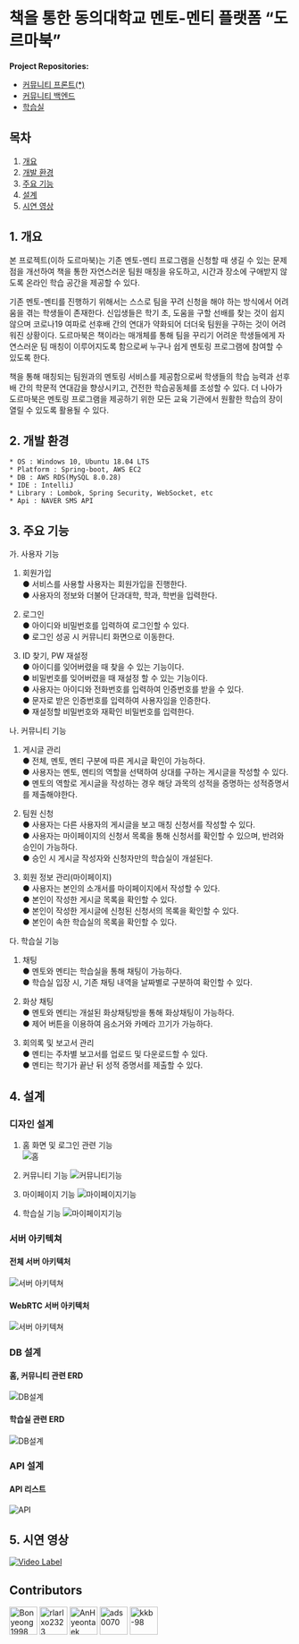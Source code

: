 # 책을 통한 동의대학교 멘토-멘티 플랫폼 “도르마북”

**Project Repositories:**  
- [커뮤니티 프론트(*)](https://github.com/Bonyeong1998/dormabook-front)
- [커뮤니티 백엔드](https://github.com/Bonyeong1998/dormabook-server)
- [학습실](https://github.com/Bonyeong1998/dormabook-webRTC)

## 목차
1. [개요](#1-개요)
2. [개발 환경](#2-개발-환경)
3. [주요 기능](#3-주요-기능)
4. [설계](#4-설계)
5. [시연 영상](#5-시연-영상)

## 1. 개요

  본 프로젝트(이하 도르마북)는 기존 멘토-멘티 프로그램을 신청할 때 생길 수 있는 문제점을 개선하여 책을 통한 자연스러운 팀원 매칭을 유도하고, 시간과 장소에 구애받지 않도록 온라인 학습 공간을 제공할 수 있다.

 기존 멘토-멘티를 진행하기 위해서는 스스로 팀을 꾸려 신청을 해야 하는 방식에서 어려움을 겪는 학생들이 존재한다. 신입생들은 학기 초, 도움을 구할 선배를 찾는 것이 쉽지 않으며 코로나19 여파로 선후배 간의 연대가 약화되어 더더욱 팀원을 구하는 것이 어려워진 상황이다. 도르마북은 책이라는 매개체를 통해 팀을 꾸리기 어려운 학생들에게 자연스러운 팀 매칭이 이루어지도록 함으로써 누구나 쉽게 멘토링 프로그램에 참여할 수 있도록 한다.

 책을 통해 매칭되는 팀원과의 멘토링 서비스를 제공함으로써 학생들의 학습 능력과 선후배 간의 학문적 연대감을 향상시키고, 건전한 학습공동체를 조성할 수 있다. 더 나아가 도르마북은 멘토링 프로그램을 제공하기 위한 모든 교육 기관에서 원활한 학습의 장이 열릴 수 있도록 활용될 수 있다.

## 2. 개발 환경
```
* OS : Windows 10, Ubuntu 18.04 LTS
* Platform : Spring-boot, AWS EC2
* DB : AWS RDS(MySQL 8.0.28)
* IDE : IntelliJ
* Library : Lombok, Spring Security, WebSocket, etc
* Api : NAVER SMS API
```

## 3. 주요 기능  
가. 사용자 기능
1) 회원가입  
● 서비스를 사용할 사용자는 회원가입을 진행한다.  
● 사용자의 정보와 더불어 단과대학, 학과, 학번을 입력한다.  

2) 로그인    
● 아이디와 비밀번호를 입력하여 로그인할 수 있다.  
● 로그인 성공 시 커뮤니티 화면으로 이동한다.    

3) ID 찾기, PW 재설정    
● 아이디를 잊어버렸을 때 찾을 수 있는 기능이다.    
● 비밀번호를 잊어버렸을 때 재설정 할 수 있는 기능이다.  
● 사용자는 아이디와 전화번호를 입력하여 인증번호를 받을 수 있다.   
● 문자로 받은 인증번호를 입력하여 사용자임을 인증한다.   
● 재설정할 비밀번호와 재확인 비밀번호를 입력한다.  
  
나. 커뮤니티 기능    
1) 게시글 관리     
● 전체, 멘토, 멘티 구분에 따른 게시글 확인이 가능하다.     
● 사용자는 멘토, 멘티의 역할을 선택하여 상대를 구하는 게시글을 작성할 수 있다.    
● 멘토의 역할로 게시글을 작성하는 경우 해당 과목의 성적을 증명하는 성적증명서를 제출해야한다.   

2) 팀원 신청  
● 사용자는 다른 사용자의 게시글을 보고 매칭 신청서를 작성할 수 있다.    
● 사용자는 마이페이지의 신청서 목록을 통해 신청서를 확인할 수 있으며, 반려와 승인이 가능하다.    
● 승인 시 게시글 작성자와 신청자만의 학습실이 개설된다.    

3) 회원 정보 관리(마이페이지)      
● 사용자는 본인의 소개서를 마이페이지에서 작성할 수 있다.     
● 본인이 작성한 게시글 목록을 확인할 수 있다.   
● 본인이 작성한 게시글에 신청된 신청서의 목록을 확인할 수 있다.   
● 본인이 속한 학습실의 목록을 확인할 수 있다.   

다. 학습실 기능     
1) 채팅     
● 멘토와 멘티는 학습실을 통해 채팅이 가능하다.  
● 학습실 입장 시, 기존 채팅 내역을 날짜별로 구분하여 확인할 수 있다.  

2) 화상 채팅      
● 멘토와 멘티는 개설된 화상채팅방을 통해 화상채팅이 가능하다.  
● 제어 버튼을 이용하여 음소거와 카메라 끄기가 가능하다.  
    
3) 회의록 및 보고서 관리   
● 멘티는 주차별 보고서를 업로드 및 다운로드할 수 있다.   
● 멘티는 학기가 끝난 뒤 성적 증명서를 제출할 수 있다.    


## 4. 설계
### 디자인 설계
1. 홈 화면 및 로그인 관련 기능  
![홈](readme-image/홈화면.png)

2. 커뮤니티 기능
![커뮤니티기능](readme-image/커뮤니티.png)

3. 마이페이지 기능
![마이페이지기능](readme-image/마이페이지.png)

4. 학습실 기능
![마이페이지기능](readme-image/스터디룸.png)

### 서버 아키텍쳐
#### 전체 서버 아키텍처
![서버 아키텍쳐](readme-image/서버아키텍처.png)

#### WebRTC 서버 아키텍처
![서버 아키텍쳐](readme-image/webrtc.png)

### DB 설계
#### 홈, 커뮤니티 관련 ERD
![DB설계](readme-image/홈ERD.png)

#### 학습실 관련 ERD
![DB설계](readme-image/학습실ERD.png)

### API 설계
#### API 리스트
![API](readme-image/API리스트.png)

## 5. 시연 영상
[![Video Label](https://img.youtube.com/vi/t9yxZY42YiI/0.jpg)](https://youtu.be/t9yxZY42YiI)  

## Contributors

<a href="https://github.com/Bonyeong1998">
<img src="https://avatars.githubusercontent.com/u/73810809?v=4" height="50" alt="Bonyeong1998"/></a>
<a href="https://github.com/rlarlxo2323">
<img src="https://avatars.githubusercontent.com/u/81959996?v=4" height="50" alt="rlarlxo2323"/></a>
<a href="https://github.com/AnHyeontaek">
<img src="https://avatars.githubusercontent.com/u/81468759?v=4" height="50" alt="AnHyeontaek"/></a>
<a href="https://github.com/ads0070">
<img src="https://avatars.githubusercontent.com/u/73926856?v=4" height="50" alt="ads0070"/></a>
<a href="https://github.com/kkb-98">
<img src="https://avatars.githubusercontent.com/u/81415003?v=4" height="50" alt="kkb-98"/></a>
